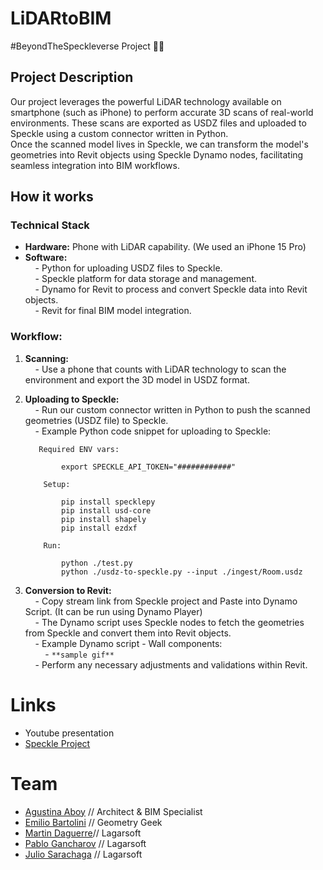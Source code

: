 # LiDARtoBIM

#BeyondTheSpeckleverse Project 🚀👾

## Project Description

Our project leverages the powerful LiDAR technology available on smartphone (such as iPhone) to perform accurate 3D scans of real-world environments. These scans are exported as USDZ files and uploaded to Speckle using a custom connector written in Python.  
Once the scanned model lives in Speckle, we can transform the model's geometries into Revit objects using Speckle Dynamo nodes, facilitating seamless integration into BIM workflows.

## How it works

### Technical Stack

- **Hardware:** Phone with LiDAR capability. (We used an iPhone 15 Pro)
- **Software:**  
      - Python for uploading USDZ files to Speckle.  
      - Speckle platform for data storage and management.  
      - Dynamo for Revit to process and convert Speckle data into Revit objects.  
      - Revit for final BIM model integration.

### Workflow:

1.  **Scanning:**  
        - Use a phone that counts with LiDAR technology to scan the environment and export the 3D model in USDZ format.

2.  **Uploading to Speckle:**  
        - Run our custom connector written in Python to push the scanned geometries (USDZ file) to Speckle.  
        - Example Python code snippet for uploading to Speckle:

           Required ENV vars:

                export SPECKLE_API_TOKEN="############"

            Setup:

                pip install specklepy
                pip install usd-core
                pip install shapely
                pip install ezdxf

            Run:

                python ./test.py
                python ./usdz-to-speckle.py --input ./ingest/Room.usdz

3.  **Conversion to Revit:**  
        - Copy stream link from Speckle project and Paste into Dynamo Script. (It can be run using Dynamo Player)  
        - The Dynamo script uses Speckle nodes to fetch the geometries from Speckle and convert them into Revit objects.  
        - Example Dynamo script - Wall components:  
            - `**sample gif**`  
        - Perform any necessary adjustments and validations within Revit.

# Links

- Youtube presentation
- [Speckle Project](https://app.speckle.systems/projects/0cbda26868/models/92fd87c60c)

# Team

- [Agustina Aboy](https://github.com/agusaboy) // Architect & BIM Specialist
- [Emilio Bartolini](https://github.com/emiliobmhm) // Geometry Geek
- [Martin Daguerre](https://github.com/mdaguerre)// Lagarsoft
- [Pablo Gancharov](https://github.com/PabloGancharov) // Lagarsoft
- [Julio Sarachaga](https://github.com/julillosamaral) // Lagarsoft

